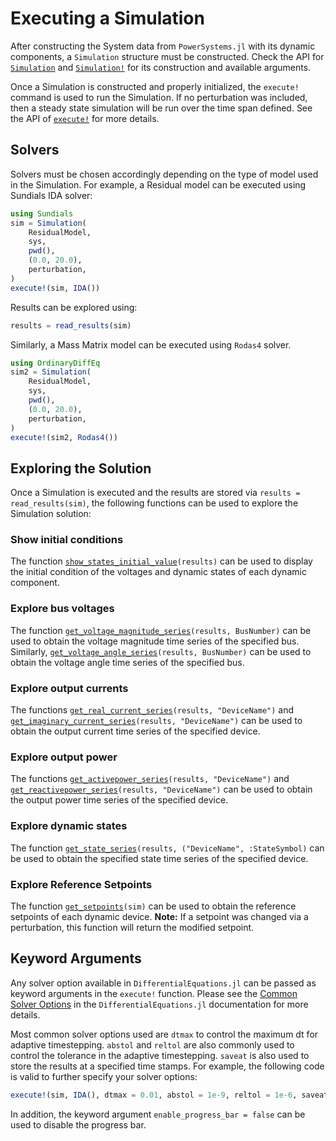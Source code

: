 # Executing a Simulation

After constructing the System data from `PowerSystems.jl` with its dynamic components, a `Simulation` structure must be constructed. Check the API for [`Simulation`](@ref) and [`Simulation!`](@ref) for its construction and available arguments.

Once a Simulation is constructed and properly initialized, the `execute!` command is used to run the Simulation. If no perturbation was included, then a steady state simulation will be run over the time span defined. See the API of [`execute!`](@ref) for more details.

## Solvers

Solvers must be chosen accordingly depending on the type of model used in the Simulation. For example, a Residual model can be executed using Sundials IDA solver:

```julia
using Sundials
sim = Simulation(
    ResidualModel,
    sys,
    pwd(),
    (0.0, 20.0),
    perturbation,
)
execute!(sim, IDA())
```

Results can be explored using:
```julia
results = read_results(sim)
```

Similarly, a Mass Matrix model can be executed using `Rodas4` solver.

```julia
using OrdinaryDiffEq
sim2 = Simulation(
    ResidualModel,
    sys,
    pwd(),
    (0.0, 20.0),
    perturbation,
)
execute!(sim2, Rodas4())
```

## Exploring the Solution

Once a Simulation is executed and the results are stored via `results = read_results(sim)`, the following functions can be used to explore the Simulation solution:

### Show initial conditions

The function [`show_states_initial_value`](@ref)`(results)` can be used to display the initial condition of the voltages and dynamic states of each dynamic component.

### Explore bus voltages

The function [`get_voltage_magnitude_series`](@ref)`(results, BusNumber)` can be used to obtain the voltage magnitude time series of the specified bus. Similarly, [`get_voltage_angle_series`](@ref)`(results, BusNumber)` can be used to obtain the voltage angle time series of the specified bus.

### Explore output currents

The functions [`get_real_current_series`](@ref)`(results, "DeviceName")` and [`get_imaginary_current_series`](@ref)`(results, "DeviceName")` can be used to obtain the output current time series of the specified device.

### Explore output power

The functions [`get_activepower_series`](@ref)`(results, "DeviceName")` and [`get_reactivepower_series`](@ref)`(results, "DeviceName")` can be used to obtain the output power time series of the specified device.

### Explore dynamic states

The function [`get_state_series`](@ref)`(results, ("DeviceName", :StateSymbol)` can be used to obtain the specified state time series of the specified device.

### Explore Reference Setpoints

The function [`get_setpoints`](@ref)`(sim)` can be used to obtain the reference setpoints of each dynamic device. **Note:** If a setpoint was changed via a perturbation, this function will return the modified setpoint.


## Keyword Arguments

Any solver option available in `DifferentialEquations.jl` can be passed as keyword arguments in the `execute!` function. Please see the [Common Solver Options](https://diffeq.sciml.ai/stable/basics/common_solver_opts/) in the `DifferentialEquations.jl` documentation for more details.

Most common solver options used are `dtmax` to control the maximum dt for adaptive timestepping. `abstol` and `reltol` are also commonly used to control the tolerance in the adaptive timestepping. `saveat` is also used to store the results at a specified time stamps. For example, the following code is valid to further specify your solver options:

```julia
execute!(sim, IDA(), dtmax = 0.01, abstol = 1e-9, reltol = 1e-6, saveat = 0.01)
```

In addition, the keyword argument `enable_progress_bar = false` can be used to disable the progress bar.
